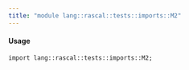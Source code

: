 ```yaml
---
title: "module lang::rascal::tests::imports::M2"
---
```


#### Usage

`import lang::rascal::tests::imports::M2;`


